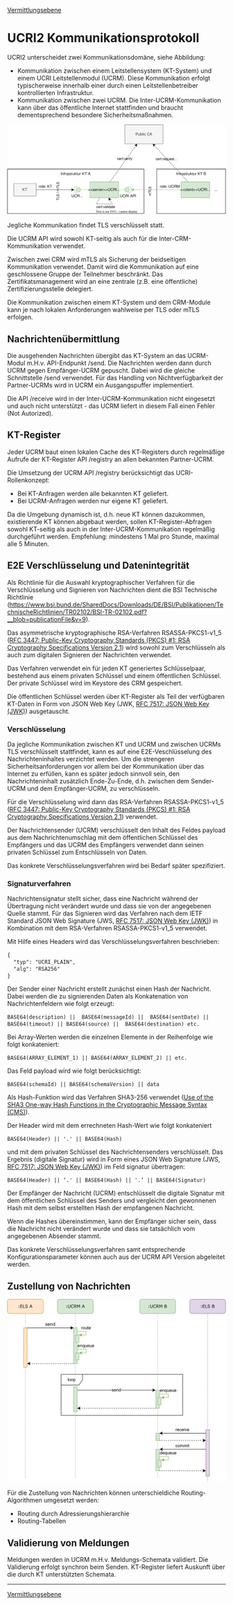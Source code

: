 [Vermittlungsebene](messaging.md)

# UCRI2 Kommunikationsprotokoll

UCRI2 unterscheidet zwei Kommunikationsdomäne, siehe Abbildung:

- Kommunikation zwischen einem Leitstellensystem (KT-System) und einem UCRI Leitstellenmodul (UCRM). Diese Kommunikation erfolgt typischerweise innerhalb einer durch einen Leitstellenbetreiber kontrollierten Infrastruktur.
- Kommunikation zwischen zwei UCRM. Die Inter-UCRM-Kommunikation kann über das öffentliche Internet stattfinden und braucht dementsprechend besondere Sicherheitsmaßnahmen.

![UCRI2 Kommunikationsdomäne](ucrm-protocol.drawio.svg)

Jegliche Kommunikation findet TLS verschlüsselt statt.

Die UCRM API wird sowohl KT-seitig als auch für die Inter-CRM-Kommunikation verwendet.

Zwischen zwei CRM wird mTLS als Sicherung der beidseitigen Kommunikation verwendet. Damit wird die Kommunikation auf eine geschlossene Gruppe der Teilnehmer beschränkt. Das Zertifikatsmanagement wird an eine zentrale (z.B. eine öffentliche) Zertifizierungsstelle delegiert.

Die Kommunikation zwischen einem KT-System und dem CRM-Module kann je nach lokalen Anforderungen wahlweise per TLS oder mTLS erfolgen.

## Nachrichtenübermittlung

Die ausgehenden Nachrichten übergibt das KT-System an das UCRM-Modul m.H.v. API-Endpunkt /send. Die Nachrichten werden dann durch UCRM gegen Empfänger-UCRM gepuscht. Dabei wird die gleiche Schnittstelle /send verwendet. Für das Handling von Nichtverfügbarkeit der Partner-UCRMs wird in UCRM ein Ausgangspuffer implementiert.

Die API /receive wird in der Inter-UCRM-Kommunikation nicht eingesetzt und auch nicht unterstützt - das UCRM liefert in diesem Fall einen Fehler (Not Autorized).

## KT-Register

Jeder UCRM baut einen lokalen Cache des KT-Registers durch regelmäßige Aufrufe der KT-Register API /registry an allen bekannten Partner-UCRM.

Die Umsetzung der UCRM API /registry berücksichtigt das UCRI-Rollenkonzept:

- Bei KT-Anfragen werden alle bekannten KT geliefert.
- Bei UCRM-Anfragen werden nur eigene KT geliefert.

Da die Umgebung dynamisch ist, d.h. neue KT können dazukommen, existierende KT können abgebaut werden, sollen KT-Register-Abfragen sowohl KT-seitig als auch in der Inter-UCRM-Kommunikation regelmäßig durchgeführt werden. Empfehlung: mindestens 1 Mal pro Stunde, maximal alle 5 Minuten.

## E2E Verschlüsselung und Datenintegrität

Als Richtlinie für die Auswahl kryptographischer Verfahren für die Verschlüsselung und Signieren von Nachrichten dient die BSI Technische Richtlinie (https://www.bsi.bund.de/SharedDocs/Downloads/DE/BSI/Publikationen/TechnischeRichtlinien/TR02102/BSI-TR-02102.pdf?__blob=publicationFile&v=9).

Das asymmetrische kryptographische RSA-Verfahren RSASSA-PKCS1-v1_5 ([RFC 3447:  Public-Key Cryptography Standards (PKCS) #1: RSA Cryptography Specifications Version 2.1](https://www.rfc-editor.org/rfc/rfc3447#section-8.2)) wird sowohl zum Verschlüsseln als auch zum digitalen Signieren der Nachrichten verwendet.

Das Verfahren verwendet ein für jeden KT generiertes Schlüsselpaar, bestehend aus einem privaten Schlüssel und einem öffentlichen Schlüssel. Der private Schlüssel wird im Keystore des CRM gespeichert.

Die öffentlichen Schlüssel werden über KT-Register als Teil der verfügbaren KT-Daten in Form von JSON Web Key (JWK, [RFC 7517: JSON Web Key (JWK)](https://datatracker.ietf.org/doc/html/rfc7517)) ausgetauscht.

### Verschlüsselung

Da jegliche Kommunikation zwischen KT und UCRM und zwischen UCRMs TLS verschlüsselt stattfindet, kann es auf eine E2E-Veschlüsselung des Nachrichteninhaltes verzichtet werden. Um die strengeren Sicherheitsanforderungen vor allem bei der Kommunikation über das Internet zu erfüllen, kann es später jedoch sinnvoll sein, den Nachrichteninhalt zusätzlich Ende-Zu-Ende, d.h. zwischen dem Sender-UCRM und dem Empfänger-UCRM, zu verschlüsseln.

Für die Verschlüsselung wird dann das RSA-Verfahren RSASSA-PKCS1-v1_5 ([RFC 3447:  Public-Key Cryptography Standards (PKCS) #1: RSA Cryptography Specifications Version 2.1](https://www.rfc-editor.org/rfc/rfc3447#section-8.2)) verwendet.

Der Nachrichtensender (UCRM) verschlüsselt den Inhalt des Feldes payload aus dem Nachrichtenumschlag mit dem öffentlichen Schlüssel des Empfängers und das UCRM des Empfängers verwendet dann seinen privaten Schlüssel zum Entschlüsseln von Daten.

Das konkrete Verschlüsselungsverfahren wird bei Bedarf später spezifiziert.

### Signaturverfahren

Nachrichtensignatur stellt sicher, dass eine Nachricht während der Übertragung nicht verändert wurde und dass sie von der angegebenen Quelle stammt. Für das Signieren wird das Verfahren nach dem IETF Standard  JSON Web Signature (JWS, [RFC 7517: JSON Web Key (JWK)](https://datatracker.ietf.org/doc/html/rfc7517)) in Kombination mit dem RSA-Verfahren RSASSA-PKCS1-v1_5 verwendet.

Mit Hilfe eines Headers wird das Verschlüsselungsverfahren beschrieben:

```
{
  "typ": "UCRI_PLAIN",
  "alg": "RSA256"
}
```

Der Sender einer Nachricht erstellt zunächst einen Hash der Nachricht. Dabei werden die zu signierenden Daten als Konkatenation von Nachrichtenfeldern wie folgt erzeugt:

```
BASE64(description) ||  BASE64(messageId) ||  BASE64(sentDate) ||  BASE64(timeout) || BASE64(source) ||  BASE64(destination) etc.
```

Bei Array-Werten werden die einzelnen Elemente in der Reihenfolge wie folgt konkateniert:

```
BASE64(ARRAY_ELEMENT_1) || BASE64(ARRAY_ELEMENT_2) || etc.
```

Das Feld payload wird wie folgt berücksichtigt:

```
BASE64(schemaId) || BASE64(schemaVersion) || data
```

Als Hash-Funktion wird das Verfahren SHA3-256 verwendet ([Use of the SHA3 One-way Hash Functions in the Cryptographic Message Syntax (CMS)](https://datatracker.ietf.org/doc/html/draft-housley-lamps-cms-sha3-hash-00)).

Der Header wird mit dem errechneten Hash-Wert wie folgt konkateniert

```
BASE64(Header) || '.' || BASE64(Hash)
```

und mit dem privaten Schlüssel des Nachrichtensenders verschlüsselt. Das Ergebnis (digitale Signatur) wird in Form eines JSON Web Signature (JWS, [RFC 7517: JSON Web Key (JWK)](https://datatracker.ietf.org/doc/html/rfc7517)) im Feld signatur übertragen:

```
BASE64(Header) || ‘.' || BASE64(Hash) || '.’ || BASE64(Signatur)
```

Der Empfänger der Nachricht (UCRM) entschlüsselt die digitale Signatur mit dem öffentlichen Schlüssel des Senders und vergleicht den gewonnenen Hash mit dem selbst erstellten Hash der empfangenen Nachricht.

Wenn die Hashes übereinstimmen, kann der Empfänger sicher sein, dass die Nachricht nicht verändert wurde und dass sie tatsächlich vom angegebenen Absender stammt.

Das konkrete Verschlüsselungsverfahren samt entsprechende Konfigurationsparameter können auch aus der UCRM API Version abgeleitet werden.

## Zustellung von Nachrichten

![UCRI2 Zustellung von Nachrichten](ucri-send-receive.drawio.svg)

Für die Zustellung von Nachrichten können unterschieldiche Routing-Algorithmen umgesetzt werden:

- Routing durch Adressierungshierarchie
- Routing-Tabellen

## Validierung von Meldungen

Meldungen werden in UCRM m.H.v. Meldungs-Schemata validiert. Die Validierung erfolgt synchron beim Senden. KT-Register liefert Auskunft über die durch KT unterstützten Schemata.

---
[Vermittlungsebene](messaging.md)